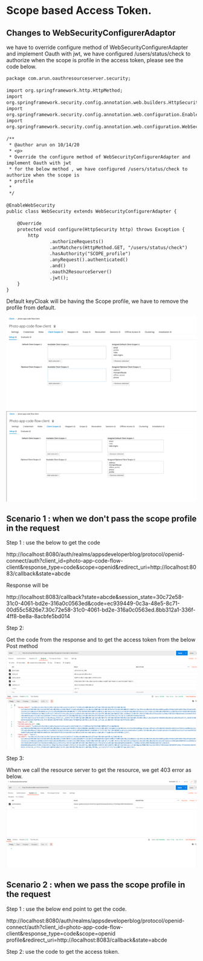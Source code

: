 # Scope based Access Token.

## Changes to WebSecurityConfigurerAdaptor

we have to override configure method of WebSecurityConfigurerAdapter and implement Oauth with jwt,
we have configured /users/status/check to authorize when the scope is
profile in the access token, please see the code below.

    package com.arun.oauthresourceserver.security;
    
    import org.springframework.http.HttpMethod;
    import org.springframework.security.config.annotation.web.builders.HttpSecurity;
    import org.springframework.security.config.annotation.web.configuration.EnableWebSecurity;
    import org.springframework.security.config.annotation.web.configuration.WebSecurityConfigurerAdapter;
    
    /**
     * @author arun on 10/14/20
     * <p>
     * Override the configure method of WebSecurityConfigurerAdapter and implement Oauth with jwt
     * for the below method , we have configured /users/status/check to authorize when the scope is
     * profile
     *
     */
    
    @EnableWebSecurity
    public class WebSecurity extends WebSecurityConfigurerAdapter {
    
        @Override
        protected void configure(HttpSecurity http) throws Exception {
            http
                    .authorizeRequests()
                    .antMatchers(HttpMethod.GET, "/users/status/check")
                    .hasAuthority("SCOPE_profile")
                    .anyRequest().authenticated()
                    .and()
                    .oauth2ResourceServer()
                    .jwt();
        }
    }
 

Default keyCloak will be having the Scope profile, we have to remove the profile from default.

![Profile as default Scope](https://github.com/arun786/oauthresourceserver/blob/main/src/main/resources/beforeProfileasdefault.png)
![Profile without default Scope](https://github.com/arun786/oauthresourceserver/blob/main/src/main/resources/afterProfileNotDefault.png)

## Scenario 1 : when we don't pass the scope profile in the request

Step 1 : use the below to get the code

http://localhost:8080/auth/realms/appsdeveloperblog/protocol/openid-connect/auth?client_id=photo-app-code-flow-client&response_type=code&scope=openid&redirect_uri=http://localhost:8083/callback&state=abcde

Response will be 

http://localhost:8083/callback?state=abcde&session_state=30c72e58-31c0-4061-bd2e-316a0c0563ed&code=ec939449-0c3a-48e5-8c71-00d55c5826e7.30c72e58-31c0-4061-bd2e-316a0c0563ed.8bb312a1-336f-4ff8-be8a-8acbfe5bd014

Step 2:

Get the code from the response and to get the access token from the below Post method
![Access Token](https://github.com/arun786/oauthresourceserver/blob/main/src/main/resources/Screen%20Shot%202020-10-15%20at%2012.36.23%20AM.png)

Step 3:

When we call the resource server to get the resource, we get 403 error as below.
![Response](https://github.com/arun786/oauthresourceserver/blob/main/src/main/resources/Screen%20Shot%202020-10-15%20at%2012.36.55%20AM.png)

## Scenario 2 : when we pass the scope profile in the request

Step 1 : use the below end point to get the code.

http://localhost:8080/auth/realms/appsdeveloperblog/protocol/openid-connect/auth?client_id=photo-app-code-flow-client&response_type=code&scope=openid profile&redirect_uri=http://localhost:8083/callback&state=abcde

Step 2: use the code to get the access token.

